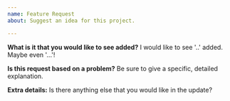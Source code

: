 ```yaml
---
name: Feature Request
about: Suggest an idea for this project.

---
```


**What is it that you would like to see added?**
I would like to see '..' added. Maybe even '...'!

**Is this request based on a problem?**
Be sure to give a specific, detailed explanation.

**Extra details:**
Is there anything else that you would like in the update?
